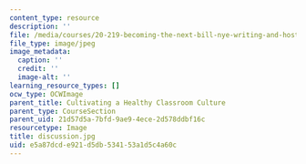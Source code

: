 ```yaml
---
content_type: resource
description: ''
file: /media/courses/20-219-becoming-the-next-bill-nye-writing-and-hosting-the-educational-show-january-iap-2015/e5a87dcde921d5db534153a1d5c4a60c_discussion.jpg
file_type: image/jpeg
image_metadata:
  caption: ''
  credit: ''
  image-alt: ''
learning_resource_types: []
ocw_type: OCWImage
parent_title: Cultivating a Healthy Classroom Culture
parent_type: CourseSection
parent_uid: 21d57d5a-7bfd-9ae9-4ece-2d578ddbf16c
resourcetype: Image
title: discussion.jpg
uid: e5a87dcd-e921-d5db-5341-53a1d5c4a60c
---
```

